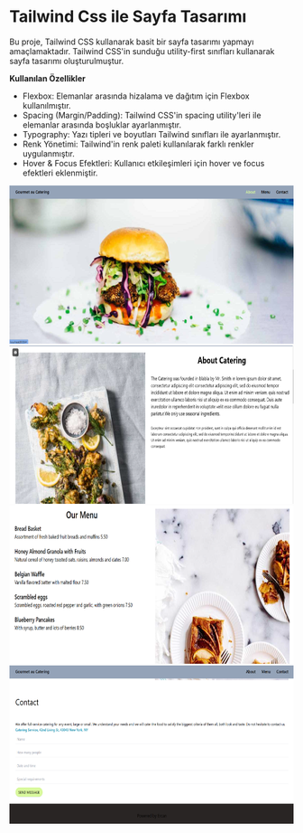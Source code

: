 # Tailwind Css ile Sayfa Tasarımı
Bu proje, Tailwind CSS kullanarak basit bir sayfa tasarımı yapmayı amaçlamaktadır. Tailwind CSS'in sunduğu utility-first sınıfları kullanarak sayfa tasarımı oluşturulmuştur.

**Kullanılan Özellikler**

* Flexbox: Elemanlar arasında hizalama ve dağıtım için Flexbox kullanılmıştır.
* Spacing (Margin/Padding): Tailwind CSS'in spacing utility'leri ile elemanlar arasında boşluklar ayarlanmıştır.
* Typography: Yazı tipleri ve boyutları Tailwind sınıfları ile ayarlanmıştır.
* Renk Yönetimi: Tailwind'in renk paleti kullanılarak farklı renkler uygulanmıştır.
* Hover & Focus Efektleri: Kullanıcı etkileşimleri için hover ve focus efektleri eklenmiştir.
<img src="https://github.com/ercanMZR/Tailwind-Css-WebPage-Sample/blob/master/Ekran%20g%C3%B6r%C3%BCnt%C3%BCs%C3%BC%202024-08-26%20163151.png" alt="alt text" width="520" height="280">
<img src="https://github.com/ercanMZR/Tailwind-Css-WebPage-Sample/blob/master/Ekran%20g%C3%B6r%C3%BCnt%C3%BCs%C3%BC%202024-08-26%20163217.png" alt="alt text" width="520" height="280">
<img src="https://github.com/ercanMZR/Tailwind-Css-WebPage-Sample/blob/master/Ekran%20g%C3%B6r%C3%BCnt%C3%BCs%C3%BC%202024-08-26%20163239.png" alt="alt text" width="520" height="280">
<img src="https://github.com/ercanMZR/Tailwind-Css-WebPage-Sample/blob/master/Ekran%20g%C3%B6r%C3%BCnt%C3%BCs%C3%BC%202024-08-26%20163254.png" alt="alt text" width="520" height="280">


